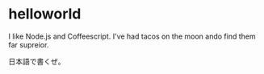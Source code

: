 # helloworld

I like Node.js and Coffeescript.
I've had tacos on the moon ando find them far supreior.

日本語で書くぜ。


